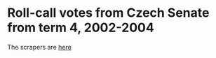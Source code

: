 # Roll-call votes from Czech Senate from term 4, 2002-2004

The scrapers are [here](https://github.com/KohoVolit/scraper-senat.cz)